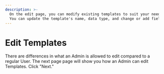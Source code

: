 ```yaml
---
description: >-
  On the edit page, you can modify existing templates to suit your needs better.
  You can update the template's name, data type, and change or add fields.
---
```


# Edit Templates

There are differences in what an Admin is allowed to edit compared to a regular User. The next page page will show you how an Admin can edit Templates. Click "Next."&#x20;
